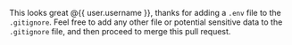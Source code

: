 This looks great @{{ user.username }}, thanks for adding a `.env` file to the `.gitignore`. Feel free to add any other file or potential sensitive data to the `.gitignore` file, and then proceed to merge this pull request.

